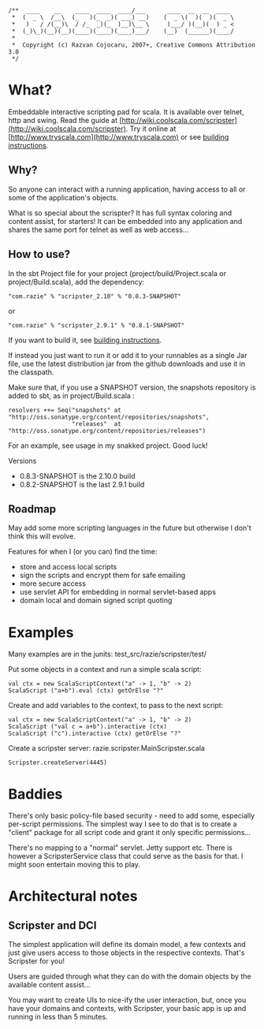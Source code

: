     /**  ____    __    ____  ____  ____/___      ____  __  __  ____
     *  (  _ \  /__\  (_   )(_  _)( ___) __)    (  _ \(  )(  )(  _ \
     *   )   / /(__)\  / /_  _)(_  )__)\__ \     )___/ )(__)(  ) _ <
     *  (_)\_)(__)(__)(____)(____)(____)___/    (__)  (______)(____/
     *                      
     *  Copyright (c) Razvan Cojocaru, 2007+, Creative Commons Attribution 3.0
     */

What?
=====

Embeddable interactive scripting pad for scala. It is available over telnet, http and swing. Read the guide at [http://wiki.coolscala.com/scripster](http://wiki.coolscala.com/scripster). Try it online at [http://www.tryscala.com](http://www.tryscala.com) or see [building instructions](Building.markdown).

Why?
----
So anyone can interact with a running application, having access to all or some of the application's objects. 

What is so special about the scrispter? It has full syntax coloring and content assist, for starters! 
It can be embedded into any application and shares the same port for telnet as well as web access...

How to use?
-----------

In the sbt Project file for your project (project/build/Project.scala or project/Build.scala), add the dependency: 

    "com.razie" % "scripster_2.10" % "0.8.3-SNAPSHOT"

or

    "com.razie" % "scripster_2.9.1" % "0.8.1-SNAPSHOT"

If you want to build it, see [building instructions](blob/master/Building.markdown).

If instead you just want to run it or add it to your runnables as a single Jar file, use the latest distribution jar from the github downloads and use it in the classpath.

Make sure that, if you use a SNAPSHOT version, the snapshots repository is added to sbt, as in project/Build.scala :

    resolvers ++= Seq("snapshots" at "http://oss.sonatype.org/content/repositories/snapshots",
                      "releases"  at "http://oss.sonatype.org/content/repositories/releases")

For an example, see usage in my snakked project. Good luck!

Versions

- 0.8.3-SNAPSHOT is the 2.10.0 build
- 0.8.2-SNAPSHOT is the last 2.9.1 build


Roadmap
-------
May add some more scripting languages in the future but otherwise I don't think this will evolve.

Features for when I (or you can) find the time:
- store and access local scripts
- sign the scripts and encrypt them for safe emailing
- more secure access
- use servlet API for embedding in normal servlet-based apps
- domain local and domain signed script quoting

Examples
========

Many examples are in the junits: test_src/razie/scripster/test/

Put some objects in a context and run a simple scala script:

    val ctx = new ScalaScriptContext("a" -> 1, "b" -> 2)
    ScalaScript ("a+b").eval (ctx) getOrElse "?"

Create and add variables to the context, to pass to the next script:

    val ctx = new ScalaScriptContext("a" -> 1, "b" -> 2)
    ScalaScript ("val c = a+b").interactive (ctx) 
    ScalaScript ("c").interactive (ctx) getOrElse "?"

Create a scripster server: razie.scripster.MainScripster.scala

    Scripster.createServer(4445)


Baddies
=======

There's only basic policy-file based security - need to add some, especially per-script permissions. The simplest way I see to do that is to create a "client" package for all script code and grant it only specific permissions...

There's no mapping to a "normal" servlet. Jetty support etc. There is however a ScripsterService class that could serve as the basis for that. I might soon entertain moving this to play.


Architectural notes
===================

Scripster and DCI
-----------------
The simplest application will define its domain model, a few contexts and just give users access to those objects in the respective contexts. That's Scripster for you!

Users are guided through what they can do with the domain objects by the available content assist...

You may want to create UIs to nice-ify the user interaction, but, once you have your domains and contexts, with Scripster, your basic app is up and running in less than 5 minutes.

